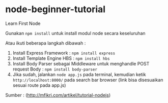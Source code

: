 # node-beginner-tutorial
Learn First Node 

Gunakan `npm install` untuk install modul node secara keseluruhan

Atau ikuti beberapa langkah dibawah :

1. Install Express Framework : `npm install express`
2. Install Template Engine HBS : `npm install hbs`
3. Install Body Parser sebagai Middleware untuk menghandle POST request Body : `npm install body-parser`
4. Jika sudah, jalankan `node app.js` pada terminal, kemudian ketik `http://localhost:8000/` pada search bar browser (link bisa disesuaikan sesuai route pada app.js)

Sumber : (http://mfikri.com/artikel/tutorial-nodejs)
